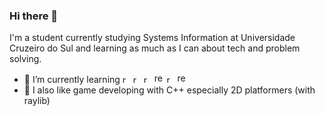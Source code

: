 ### Hi there 👋

I'm a student currently studying Systems Information at Universidade Cruzeiro do Sul and learning as much as I can about tech and problem solving.

- 🌱 I’m currently learning <img src="https://raw.githubusercontent.com/get-icon/geticon/master/icons/react.svg" alt="react" style="height:13px;" /> <img src="https://raw.githubusercontent.com/get-icon/geticon/master/icons/javascript.svg" alt="react" style="height:13px;" /> <img src="https://raw.githubusercontent.com/get-icon/geticon/master/icons/npm.svg" alt="react" style="height:13px;"/> <img src="https://raw.githubusercontent.com/get-icon/geticon/master/icons/css-3.svg" alt="react" style="height:16px;"/> <img src="https://raw.githubusercontent.com/get-icon/geticon/master/icons/bootstrap.svg" alt="react" style="height:13px;"/> <img src="https://raw.githubusercontent.com/get-icon/geticon/master/icons/html-5.svg" alt="react" style="height:16px;"/>
- 🍳 I also like game developing with C++ especially 2D platformers (with raylib)
